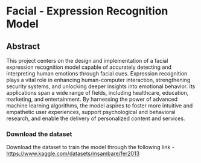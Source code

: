 # Facial - Expression Recognition Model

## Abstract
This project centers on the design and implementation of a facial expression recognition model capable of accurately detecting and interpreting human emotions through facial cues. Expression recognition plays a vital role in enhancing human-computer interaction, strengthening security systems, and unlocking deeper insights into emotional behavior. Its applications span a wide range of fields, including healthcare, education, marketing, and entertainment. By harnessing the power of advanced machine learning algorithms, the model aspires to foster more intuitive and empathetic user experiences, support psychological and behavioral research, and enable the delivery of personalized content and services.

### Download the dataset 

Download the dataset to train the model through the following link - https://www.kaggle.com/datasets/msambare/fer2013
